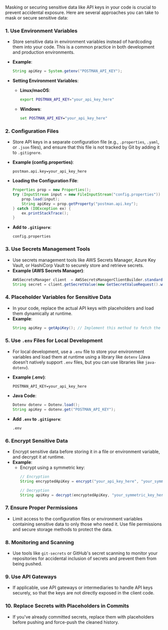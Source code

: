 Masking or securing sensitive data like API keys in your code is crucial to prevent accidental exposure. Here are several approaches you can take to mask or secure sensitive data:

### 1. **Use Environment Variables**
   - Store sensitive data in environment variables instead of hardcoding them into your code. This is a common practice in both development and production environments.
   - **Example**:
     ```java
     String apiKey = System.getenv("POSTMAN_API_KEY");
     ```

   - **Setting Environment Variables**:
     - **Linux/macOS**:
       ```bash
       export POSTMAN_API_KEY="your_api_key_here"
       ```
     - **Windows**:
       ```cmd
       set POSTMAN_API_KEY="your_api_key_here"
       ```

### 2. **Configuration Files**
   - Store API keys in a separate configuration file (e.g., `.properties`, `.yaml`, or `.json` files), and ensure that this file is not tracked by Git by adding it to `.gitignore`.
   - **Example (config.properties)**:
     ```properties
     postman.api.key=your_api_key_here
     ```

   - **Loading the Configuration File**:
     ```java
     Properties prop = new Properties();
     try (InputStream input = new FileInputStream("config.properties")) {
         prop.load(input);
         String apiKey = prop.getProperty("postman.api.key");
     } catch (IOException ex) {
         ex.printStackTrace();
     }
     ```

   - **Add to `.gitignore`**:
     ```gitignore
     config.properties
     ```

### 3. **Use Secrets Management Tools**
   - Use secrets management tools like AWS Secrets Manager, Azure Key Vault, or HashiCorp Vault to securely store and retrieve secrets.
   - **Example (AWS Secrets Manager)**:
     ```java
     AWSSecretsManager client  = AWSSecretsManagerClientBuilder.standard().build();
     String secret = client.getSecretValue(new GetSecretValueRequest().withSecretId("MySecretId")).getSecretString();
     ```

### 4. **Placeholder Variables for Sensitive Data**
   - In your code, replace the actual API keys with placeholders and load them dynamically at runtime.
   - **Example**:
     ```java
     String apiKey = getApiKey(); // Implement this method to fetch the key securely
     ```

### 5. **Use `.env` Files for Local Development**
   - For local development, use a `.env` file to store your environment variables and load them at runtime using a library like `dotenv` (Java doesn’t natively support `.env` files, but you can use libraries like `java-dotenv`).
   - **Example (.env)**:
     ```plaintext
     POSTMAN_API_KEY=your_api_key_here
     ```

   - **Java Code**:
     ```java
     Dotenv dotenv = Dotenv.load();
     String apiKey = dotenv.get("POSTMAN_API_KEY");
     ```

   - **Add `.env` to `.gitignore`**:
     ```gitignore
     .env
     ```

### 6. **Encrypt Sensitive Data**
   - Encrypt sensitive data before storing it in a file or environment variable, and decrypt it at runtime.
   - **Example**:
     - Encrypt using a symmetric key:
       ```java
       // Encryption
       String encryptedApiKey = encrypt("your_api_key_here", "your_symmetric_key_here");

       // Decryption
       String apiKey = decrypt(encryptedApiKey, "your_symmetric_key_here");
       ```

### 7. **Ensure Proper Permissions**
   - Limit access to the configuration files or environment variables containing sensitive data to only those who need it. Use file permissions and secure storage methods to protect the data.

### 8. **Monitoring and Scanning**
   - Use tools like `git-secrets` or GitHub's secret scanning to monitor your repositories for accidental inclusion of secrets and prevent them from being pushed.

### 9. **Use API Gateways**
   - If applicable, use API gateways or intermediaries to handle API keys securely, so that the keys are not directly exposed in the client code.

### 10. **Replace Secrets with Placeholders in Commits**
   - If you've already committed secrets, replace them with placeholders before pushing and force-push the cleaned history.

